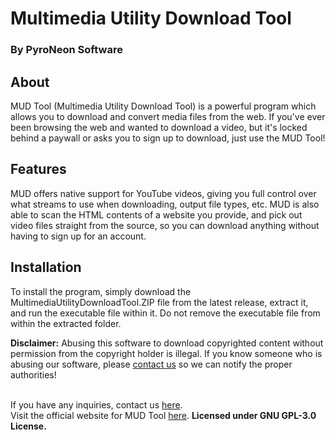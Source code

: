 # Multimedia Utility Download Tool
<h3>By PyroNeon Software</h3>

<h2>About</h2>
MUD Tool (Multimedia Utility Download Tool) is a powerful program which allows you to download and convert media files from the web. If you've ever been browsing the web and wanted to download a video, but it's locked behind a paywall or asks you to sign up to download, just use the MUD Tool!
<br>

<h2>Features</h2>
MUD offers native support for YouTube videos, giving you full control over what streams to use when downloading, output file types, etc. MUD is also able to scan the HTML contents of a website you provide, and pick out video files straight from the source, so you can download anything without having to sign up for an account.
<br>

<h2>Installation</h2>
To install the program, simply download the MultimediaUtilityDownloadTool.ZIP file from the latest release, extract it, and run the executable file within it.
Do not remove the executable file from within the extracted folder.
<br>

<b>Disclaimer:</b>
Abusing this software to download copyrighted content without permission from the copyright holder is illegal.
If you know someone who is abusing our software, please <a href="https://www.pyroneon.ml/contact-us/email">contact us</a> so we can notify the proper authorities!

<br>
If you have any inquiries, contact us <a href="https://www.pyroneon.ml/contact-us/email">here</a>.<br>
Visit the official website for MUD Tool <a href="https://www.pyroneon.ml/mudtool">here</a>.
<b> Licensed under GNU GPL-3.0 License. </b>
